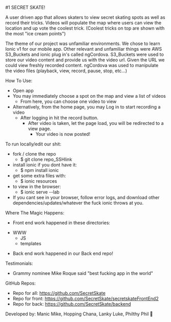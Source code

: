 #1 SECRET SKATE!

A user driven app that allows skaters to view secret skating spots as well as record their tricks.
Videos will populate the map where users can view the location and up vote the coolest trick. (Coolest tricks on top are shown with the most "ice cream points")

The theme of our project was unfamiliar environments. We chose to learn Ionic v1 for our mobile app. Other relevant and unfamiliar things were AWS S3_Buckets and ionic plug in's called ngCordova. S3_Buckets were used to store our video content and provide us with the video url. Given the URL we could view freshly recorded content. ngCordova was used to manipulate the video files (playback, view, record, pause, stop, etc...)


How To Use:
- Open app
- You may immediately choose a spot on the map and view a list of videos
  - From here, you can choose one video to view  
- Alternatively, from the home page, you may Log in to start recording a video
  - After logging in hit the record button.
    - After video is taken, let the page load, you will be redirected to a view page.
      - Your video is now posted!

To run locally/edit our shit:
- fork / clone the repo
  - $ git clone repo_SSHlink
- install ionic if you dont have it:
  - $ npm install ionic
- get some extra files with:
  - $ ionic resources
- to view in the browser:
  - $ ionic serve --lab
- If you cant see in your browser, follow error logs, and download other dependencies/updates/whatever the fuck ionic throws at you.

Where The Magic Happens:
* Front end work happened in these directories:
- WWW
  - JS
  - templates
* Back end work happened in our Back end repo!

Testimonials:
- Grammy nominee Mike Roque said "best fucking app in the world"

GitHub Repos:
- Repo for all: https://github.com/SecretSkate
- Repo for front: https://github.com/SecretSkate/secretskateFrontEnd2
- Repo for back: https://github.com/SecretSkate/backend

Developed by: Manic Mike, Hopping Chana, Lanky Luke, Philthy Phil 👻
